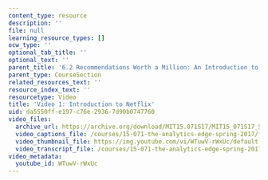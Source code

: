 ```yaml
---
content_type: resource
description: ''
file: null
learning_resource_types: []
ocw_type: ''
optional_tab_title: ''
optional_text: ''
parent_title: '6.2 Recommendations Worth a Million: An Introduction to Clustering '
parent_type: CourseSection
related_resources_text: ''
resource_index_text: ''
resourcetype: Video
title: 'Video 1: Introduction to Netflix'
uid: da5550ff-e197-c76e-2936-7d90b0747760
video_files:
  archive_url: https://archive.org/download/MIT15.071S17/MIT15_071S17_Session_6.2.01_300k.mp4
  video_captions_file: /courses/15-071-the-analytics-edge-spring-2017/f4691790d0a251ccaef8bf7e8f66e642_WTuwV-rWxUc.vtt
  video_thumbnail_file: https://img.youtube.com/vi/WTuwV-rWxUc/default.jpg
  video_transcript_file: /courses/15-071-the-analytics-edge-spring-2017/1d53e0ed6fd229fc52592b00641d32af_WTuwV-rWxUc.pdf
video_metadata:
  youtube_id: WTuwV-rWxUc
---
```

